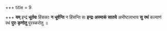 +++
title = 9

+++
**यम्** इन्द्रं **धूर्तयः** हिंसकाः **न** **धूर्वन्ति** न हिंसन्ति सः **इन्द्रः** **अस्माकं** **सातये** अभीष्टलाभाय **सु** **रथं** कल्याणं रथं **पुरः** **कृणोतु** पुरस्करोतु ॥